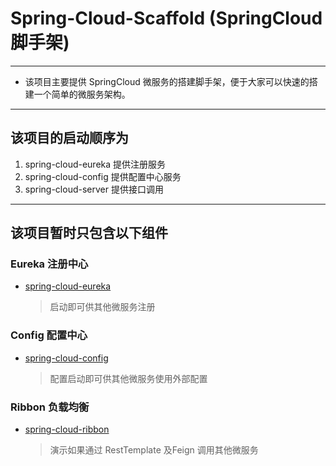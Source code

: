 # Spring-Cloud-Scaffold (SpringCloud脚手架)

---

 - 该项目主要提供 SpringCloud 微服务的搭建脚手架，便于大家可以快速的搭建一个简单的微服务架构。
 
---
## 该项目的启动顺序为
1. spring-cloud-eureka 提供注册服务
2. spring-cloud-config 提供配置中心服务
3. spring-cloud-server 提供接口调用

---

## 该项目暂时只包含以下组件

### Eureka 注册中心
  - [spring-cloud-eureka](https://github.com/MrXuan3168/Spring-Cloud-Scaffold/tree/master/spring-cloud-eureka)
    > 启动即可供其他微服务注册
### Config 配置中心
  - [spring-cloud-config](https://github.com/MrXuan3168/Spring-Cloud-Scaffold/tree/master/spring-cloud-config)
    > 配置启动即可供其他微服务使用外部配置
### Ribbon 负载均衡
  - [spring-cloud-ribbon](https://github.com/MrXuan3168/Spring-Cloud-Scaffold/tree/master/spring-cloud-ribbon-client)
    > 演示如果通过 RestTemplate 及Feign 调用其他微服务

